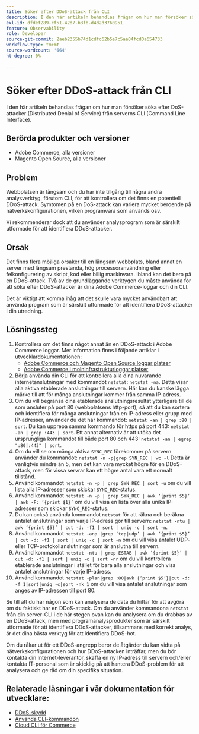 ```yaml
---
title: Söker efter DDoS-attack från CLI
description: I den här artikeln behandlas frågan om hur man försöker söka efter DoS-attacker (Distributed Denial of Service) från serverns CLI (Command Line Interface).
exl-id: dfdef289-cf51-42d7-b3fb-d4d2d3760951
feature: Observability
role: Developer
source-git-commit: 2aeb2355b74d1cdfc62b5e7c5aa04fcd0a654733
workflow-type: tm+mt
source-wordcount: '664'
ht-degree: 0%

---
```


# Söker efter DDoS-attack från CLI

I den här artikeln behandlas frågan om hur man försöker söka efter DoS-attacker (Distributed Denial of Service) från serverns CLI (Command Line Interface).

## Berörda produkter och versioner

* Adobe Commerce, alla versioner
* Magento Open Source, alla versioner

## Problem

Webbplatsen är långsam och du har inte tillgång till några andra analysverktyg, förutom CLI, för att kontrollera om det finns en potentiell DDoS-attack. Symtomen på en DoS-attack kan variera mycket beroende på nätverkskonfigurationen, vilken programvara som används osv.

Vi rekommenderar dock att du använder analysprogram som är särskilt utformade för att identifiera DDoS-attacker.

## Orsak

Det finns flera möjliga orsaker till en långsam webbplats, bland annat en server med långsam prestanda, hög processoranvändning eller felkonfigurering av skript, kod eller billig maskinvara. Ibland kan det bero på en DDoS-attack. Två av de grundläggande verktygen du måste använda för att söka efter DDoS-attacker är dina Adobe Commerce-loggar och din CLI.

Det är viktigt att komma ihåg att det skulle vara mycket användbart att använda program som är särskilt utformade för att identifiera DDoS-attacker i din utredning.

## Lösningssteg

1. Kontrollera om det finns något annat än en DDoS-attack i Adobe Commerce loggar. Mer information finns i följande artiklar i utvecklardokumentationen:
   * [Adobe Commerce och Magento Open Source loggar platser](https://experienceleague.adobe.com/sv/docs/commerce-operations/configuration-guide/cli/enable-logging)
   * [Adobe Commerce i molninfrastrukturloggar platser](https://experienceleague.adobe.com/sv/docs/commerce-cloud-service/user-guide/develop/test/log-locations)
1. Börja använda din CLI för att kontrollera alla dina nuvarande internetanslutningar med kommandot `netstat`: `netstat -na`. Detta visar alla aktiva etablerade anslutningar till servern. Här kan du kanske lägga märke till att för många anslutningar kommer från samma IP-adress.
1. Om du vill begränsa dina etablerade anslutningsresultat ytterligare till de som ansluter på port 80 (webbplatsens http-port), så att du kan sortera och identifiera för många anslutningar från en IP-adress eller grupp med IP-adresser, använder du det här kommandot: `netstat -an | grep :80 | sort`. Du kan upprepa samma kommando för https på port 443: `netstat -an | grep :443 | sort`. Ett annat alternativ är att utöka det ursprungliga kommandot till både port 80 och 443: `netstat -an | egrep ":80|:443" | sort`.
1. Om du vill se om många aktiva `SYNC_REC` förekommer på servern använder du kommandot:     `netstat -n -p|grep SYN_REC | wc -l`     Detta är vanligtvis mindre än 5, men det kan vara mycket högre för en DDoS-attack, men för vissa servrar kan ett högre antal vara ett normalt tillstånd.
1. Använd kommandot `netstat -n -p | grep SYN_REC | sort -u` om du vill lista alla IP-adresser som skickar `SYNC_REC`-status.
1. Använd kommandot `netstat -n -p | grep SYN_REC | awk ‘{print $5}’ | awk -F: ‘{print $1}’` om du vill visa en lista över alla unika IP-adresser som skickar `SYNC_REC`-status.
1. Du kan också använda kommandot `netstat` för att räkna och beräkna antalet anslutningar som varje IP-adress gör till servern: `netstat -ntu | awk ‘{print $5}’ | cut -d: -f1 | sort | uniq -c | sort -n`.
1. Använd kommandot `netstat -anp |grep ‘tcp|udp’ | awk ‘{print $5}’ | cut -d: -f1 | sort | uniq -c | sort -n` om du vill visa antalet UDP- eller TCP-protokollanslutningar som är anslutna till servern.
1. Använd kommandot `netstat -ntu | grep ESTAB | awk ‘{print $5}’ | cut -d: -f1 | sort | uniq -c | sort -nr` om du vill kontrollera etablerade anslutningar i stället för bara alla anslutningar och visa antalet anslutningar för varje IP-adress.
1. Använd kommandot `netstat -plan|grep :80|awk {‘print $5’}|cut -d: -f 1|sort|uniq -c|sort -nk 1` om du vill visa antalet anslutningar som anges av IP-adressen till port 80.

Se till att du har någon som kan analysera de data du hittar för att avgöra om du faktiskt har en DDoS-attack. Om du använder kommandona `netstat` från din server-CLI i de här stegen ovan kan du analysera om du drabbas av en DDoS-attack, men med programanalysprodukter som är särskilt utformade för att identifiera DDoS-attacker, tillsammans med korrekt analys, är det dina bästa verktyg för att identifiera DDoS-hot.

Om du råkar ut för ett DDoS-angrepp beror de åtgärder du kan vidta på nätverkskonfigurationen och hur DDoS-attacken inträffar, men du bör kontakta din Internet-leverantör, skaffa en ny IP-adress till servern och/eller kontakta IT-personal som är skicklig på att hantera DDoS-problem för att analysera och ge råd om din specifika situation.

## Relaterade läsningar i vår dokumentation för utvecklare:

* [DDoS-skydd](https://experienceleague.adobe.com/sv/docs/commerce-cloud-service/user-guide/cdn/fastly#ddos-protection)
* [Använda CLI-kommandon](https://experienceleague.adobe.com/sv/docs/commerce-operations/configuration-guide/deployment/examples/example-using-cli)
* [Cloud CLI för Commerce](https://experienceleague.adobe.com/sv/docs/commerce-cloud-service/user-guide/dev-tools/cloud-cli/cloud-cli-overview)
